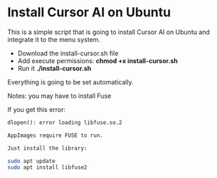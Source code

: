 # Install Cursor AI on Ubuntu

This is a simple script that is going to install Cursor AI on Ubuntu and integrate it to the menu system.

- Download the install-cursor.sh file
- Add execute permissions: **chmod +x install-cursor.sh**
- Run it **./install-cursor.sh**

Everything is going to be set automatically.

Notes: you may have to install Fuse

If you get this error:

```markdown
dlopen(): error loading libfuse.so.2

AppImages require FUSE to run.

Just install the library:

```

```bash
sudo apt update
sudo apt install libfuse2
```
